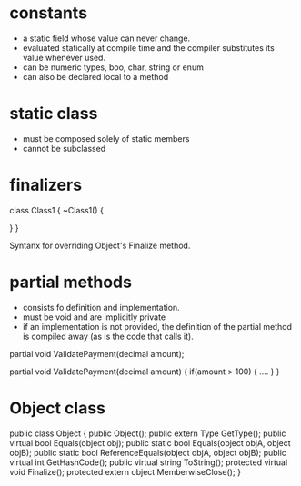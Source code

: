 # constants
* a static field whose value can never change.
* evaluated statically at compile time and the compiler substitutes its value whenever used.
* can be numeric types, boo, char, string or enum
* can also be declared local to a method

# static class
* must be composed solely of static members
* cannot be subclassed

# finalizers
class Class1
{
  ~Class1() {

  }
}

Syntanx for overriding Object's Finalize method.

# partial methods
* consists fo definition and implementation.
* must be void and are implicitly private
* if an implementation is not provided, the definition of the partial method is compiled away (as is the code that calls it).

partial void ValidatePayment(decimal amount);

partial void ValidatePayment(decimal amount) {
  if(amount > 100) {
  ....
  }
}


# Object class
public class Object
{
  public Object();
  public extern Type GetType();
  public virtual bool Equals(object obj);
  public static bool Equals(object objA, object objB);
  public static bool ReferenceEquals(object objA, object objB);
  public virtual int GetHashCode();
  public virtual string ToString();
  protected virtual void Finalize();
  protected extern object MemberwiseClose();
}

